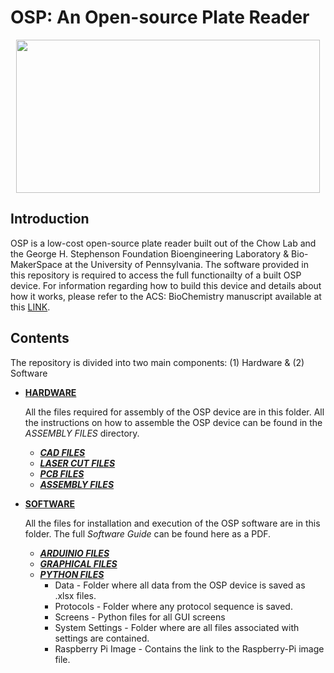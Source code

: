 # OSP: An Open-source Plate Reader 
<p align="center">
<img align="center" src="https://github.com/brianchowlab/OSP/blob/master/Software/Graphical%20Files/repoImage.png" width="486" height="245">
</p>

## Introduction
OSP is a low-cost open-source plate reader built out of the Chow Lab and the George H. Stephenson Foundation Bioengineering Laboratory & Bio-MakerSpace at the University of Pennsylvania. The software provided in this repository is required to access the full functionailty of a built OSP device. For information regarding how to build this device and details about how it works, please refer to the ACS: BioChemistry manuscript available at this [LINK](https://www.biorxiv.org/content/early/2018/09/12/413781).

## Contents
The repository is divided into two main components: (1) Hardware & (2) Software
        
* [**HARDWARE**](https://github.com/brianchowlab/OSP/tree/master/Hardware)

    All the files required for assembly of the OSP device are in this folder. All the instructions on how to assemble the OSP device can be found in the *ASSEMBLY FILES* directory.
  * [***CAD FILES***](https://github.com/brianchowlab/OSP/tree/master/Hardware/CAD%20Files)
  * [***LASER CUT FILES***](https://github.com/brianchowlab/OSP/tree/master/Hardware/Laser%20Cut%20Files)
  * [***PCB FILES***](https://github.com/brianchowlab/OSP/tree/master/Hardware/PCB%20Files)
  * [***ASSEMBLY FILES***](https://github.com/brianchowlab/OSP/tree/master/Hardware/Assembly%20Files)
* [**SOFTWARE**](https://github.com/brianchowlab/OSP/tree/master/Software)

    All the files for installation and execution of the OSP software are in this folder. The full *Software Guide* can be found here as a PDF.
  * [***ARDUINIO FILES***](https://github.com/brianchowlab/OSP/tree/master/Software/Arduino%20Files/OSP_Serial_Communication/COPR_Serial_Communication)
  * [***GRAPHICAL FILES***](https://github.com/brianchowlab/OSP/tree/master/Software/Graphical%20Files)
  * [***PYTHON FILES***](https://github.com/brianchowlab/OSP/tree/master/Software/Python%20Files)
    * Data - Folder where all data from the OSP device is saved as .xlsx files.
    * Protocols - Folder where any protocol sequence is saved. 
    * Screens - Python files for all GUI screens
    * System Settings - Folder where are all files associated with settings are contained.
    * Raspberry Pi Image - Contains the link to the Raspberry-Pi image file. 


